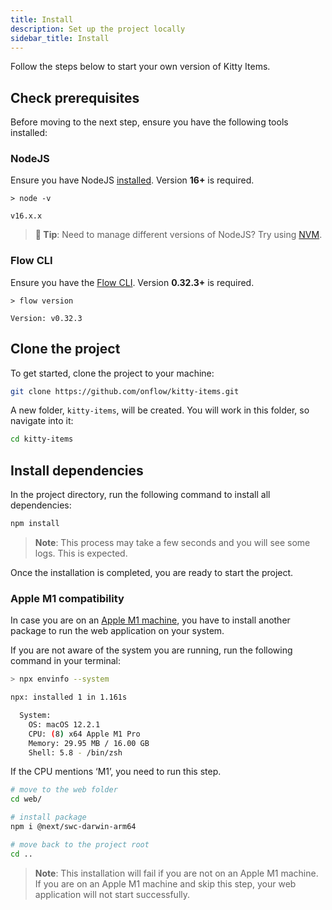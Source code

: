```yaml
---
title: Install
description: Set up the project locally
sidebar_title: Install
---
```


Follow the steps below to start your own version of Kitty Items.

## Check prerequisites

Before moving to the next step, ensure you have the following tools installed:

### NodeJS

Ensure you have NodeJS [installed](https://nodejs.org/en/). Version **16+** is required.

```
> node -v

v16.x.x
```

> **📣 Tip**: Need to manage different versions of NodeJS? Try using [NVM](https://github.com/nvm-sh/nvm).

### Flow CLI

Ensure you have the [Flow CLI](https://docs.onflow.org/flow-cli/install/). Version **0.32.3+** is required.

```
> flow version

Version: v0.32.3
```

## Clone the project

To get started, clone the project to your machine:

```sh
git clone https://github.com/onflow/kitty-items.git
```

A new folder, `kitty-items`, will be created. You will work in this folder, so navigate into it:

```sh
cd kitty-items
```

## Install dependencies

In the project directory, run the following command to install all dependencies:

```sh
npm install
```

> **Note**: This process may take a few seconds and you will see some logs. This is expected.

Once the installation is completed, you are ready to start the project.

### Apple M1 compatibility

In case you are on an [Apple M1 machine](https://en.wikipedia.org/wiki/Apple_M1), you have to install another package to run the web application on your system.

If you are not aware of the system you are running, run the following command in your terminal:

```sh
> npx envinfo --system

npx: installed 1 in 1.161s

  System:
    OS: macOS 12.2.1
    CPU: (8) x64 Apple M1 Pro
    Memory: 29.95 MB / 16.00 GB
    Shell: 5.8 - /bin/zsh
```

If the CPU mentions ‘M1’, you need to run this step.

```sh
# move to the web folder
cd web/

# install package
npm i @next/swc-darwin-arm64

# move back to the project root
cd ..
```

> **Note**: This installation will fail if you are not on an Apple M1 machine. If you are on an Apple M1 machine and skip this step, your web application will not start successfully.
